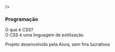 
<!DOCTYPE html>
<html lang="en">
<head>
    <head>
  <meta charset="UTF-8" />
  <meta name="viewport" content="width=device-width, initial-scale=1.0" />
  <link rel="preconnect" href="https://fonts.googleapis.com" />
  <link rel="preconnect" href="https://fonts.gstatic.com" crossorigin />
  <link
   rel="preconnect" href="https://fonts.googleapis.com">
<link rel="preconnect" href="https://fonts.gstatic.com" crossorigin>
<link href="https://fonts.googleapis.com/css2?family=Bai+Jamjuree:ital,wght@0,200;0,300;0,400;0,500;0,600;0,700;1,200;1,300;1,400;1,500;1,600;1,700&family=Libre+Baskerville:ital,wght@0,400;0,700;1,400&display=swap" rel="stylesheet">
  />
  <title>Flashcard</title>
</head>
<body>
<main>
  <section id="container">
                <article class="cartao">
  <div class="cartao__conteudo">
                <h3>Programação</h3>
                <div class="cartao__conteudo__pergunta">
                        O que é CSS?
                </div>
                <div class="cartao__conteudo__resposta">
                        O CSS é uma linguagem de estilização
                                </div>
                        </div>
                </article>
        </section>
    </main>
    <footer>
        <p>Projeto desenvolvido pela Alura, sem fins lucrativos</p>
    </footer>
    
</body>
</html>
